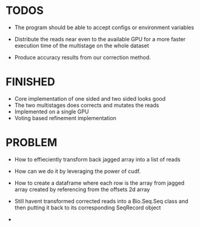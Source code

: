 # TODOS

- The program should be able to accept configs or environment variables

- Distribute the reads near even to the available GPU for a more faster execution time of the multistage on the whole dataset

- Produce accuracy results from our correction method.



 
# FINISHED

- Core implementation of one sided and two sided looks good
- The two multistages does corrects and mutates the reads
- Implemented on a single GPU
- Voting based refinement implementation

# PROBLEM
- How to effieciently transform back jagged array into a list of reads

- How can we do it by leveraging the power of cudf.

- How to create a dataframe where each row is the array from jagged array created by referencing from the offsets 2d array

- Still havent transformed corrected reads into a Bio.Seq.Seq class and then putting it back to its corresponding SeqRecord object

-
